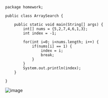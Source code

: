 ~~~
package homework;

public class ArraySearch {

	public static void main(String[] args) {
		int[] nums = {5,2,7,4,6,1,3};
		int index = -1;
		
		for(int i=0; i<nums.length; i++) {
			if(nums[i] == 1) {
				index = i;
				break;
			}
		}
		System.out.println(index);
	}

}
~~~
![image](https://user-images.githubusercontent.com/58898466/150738086-d58c0083-350a-419c-9fe7-8eaa7bf20506.png)
